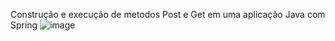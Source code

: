 Construção e execução de metodos Post e Get em uma aplicação Java com Spring
![image](https://github.com/user-attachments/assets/f0de2cd3-023a-4a60-a454-22aadab3ca7f)
